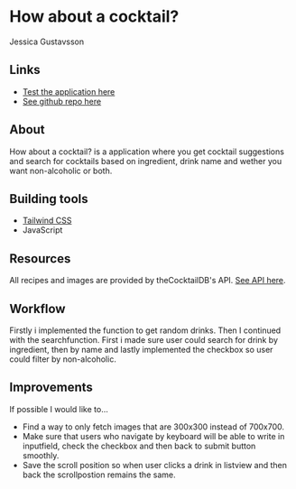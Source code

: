 # How about a cocktail?
Jessica Gustavsson

## Links
* [Test the application here](https://jdagmar.github.io/how-about-a-cocktail/)
* [See github repo here](https://github.com/jdagmar/how-about-a-cocktail)

## About 
How about a cocktail? is a application where you get cocktail suggestions and search for cocktails based on ingredient, drink name and wether you want non-alcoholic or both.

## Building tools
* [Tailwind CSS](https://tailwindcss.com/)
* JavaScript

## Resources
All recipes and images are provided by theCocktailDB's API.
[See API here](https://www.thecocktaildb.com/).

## Workflow
Firstly i implemented the function to get random drinks. Then I continued with the searchfunction.
First i made sure user could search for drink by ingredient, then by name and lastly implemented the checkbox so user could filter by non-alcoholic.

## Improvements
If possible I would like to...
* Find a way to only fetch images that are 300x300 instead of 700x700.
* Make sure that users who navigate by keyboard will be able to write in inputfield, check the checkbox and then back to submit button smoothly.
* Save the scroll position so when user clicks a drink in listview and then back the scrollpostion remains the same.